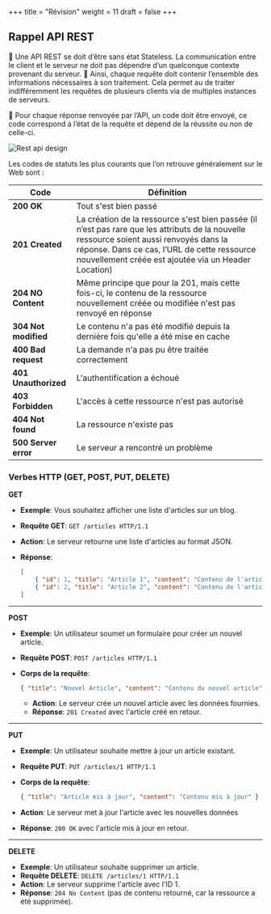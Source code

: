 +++
title = "Révision"
weight = 11
draft = false
+++


## Rappel API REST

🌼 Une API REST se doit d’être sans état Stateless. La communication entre le client et le serveur ne doit pas dépendre d’un quelconque contexte provenant du serveur. 
🌼 Ainsi, chaque requête doit contenir l’ensemble des informations nécessaires à son traitement. Cela permet au de traiter indifféremment les requêtes de plusieurs clients via de multiples instances de serveurs.
 
🌼 Pour chaque réponse renvoyée par l’API, un code doit être envoyé, ce code correspond à l’état de la requête et dépend de la réussite ou non de celle-ci. 

![Rest api design](/420-514/images/Rest_api_design.png)

Les codes de statuts les plus courants que l’on retrouve généralement sur le Web sont :

| Code                      | Définition |
|---------------------------|------------|
| **200 OK** | Tout s'est bien passé |
| **201 Created** | La création de la ressource s'est bien passée (il n’est pas rare que les attributs de la nouvelle ressource soient aussi renvoyés dans la réponse. Dans ce cas, l’URL de cette ressource nouvellement créée est ajoutée via un Header Location) |
| **204 NO Content** | Même principe que pour la 201, mais cette fois-ci, le contenu de la ressource nouvellement créée ou modifiée n'est pas renvoyé en réponse |
| **304 Not modified** | Le contenu n'a pas été modifié depuis la dernière fois qu'elle a été mise en cache |
| **400 Bad request** | La demande n'a pas pu être traitée correctement |
| **401 Unauthorized** | L'authentification a échoué |
| **403 Forbidden** | L'accès à cette ressource n'est pas autorisé |
| **404 Not found** | La ressource n'existe pas |
| **500 Server error** | Le serveur a rencontré un problème |


###  **Verbes HTTP (GET, POST, PUT, DELETE)**

**GET**
- **Exemple**: Vous souhaitez afficher une liste d'articles sur un blog.
- **Requête GET**: `GET /articles HTTP/1.1`
- **Action**: Le serveur retourne une liste d'articles au format JSON.
- **Réponse**:
    
    ```json
    [
        { "id": 1, "title": "Article 1", "content": "Contenu de l'article 1" },
        { "id": 2, "title": "Article 2", "content": "Contenu de l'article 2" }
    ]
    ```
---        
**POST**
- **Exemple**: Un utilisateur soumet un formulaire pour créer un nouvel article.
- **Requête POST**: `POST /articles HTTP/1.1`
- **Corps de la requête**:
    
    ```json
    { "title": "Nouvel Article", "content": "Contenu du nouvel article" }
    ```
        
    - **Action**: Le serveur crée un nouvel article avec les données fournies.
    - **Réponse**: `201 Created` avec l'article créé en retour.
---
**PUT**
- **Exemple**: Un utilisateur souhaite mettre à jour un article existant.
- **Requête PUT**: `PUT /articles/1 HTTP/1.1`
- **Corps de la requête**:
    
    ```json
    { "title": "Article mis à jour", "content": "Contenu mis à jour" }
    ```
- **Action**: Le serveur met à jour l'article avec les nouvelles données
- **Réponse**: `200 OK` avec l'article mis à jour en retour.
---
**DELETE**

- **Exemple**: Un utilisateur souhaite supprimer un article.
- **Requête DELETE**: `DELETE /articles/1 HTTP/1.1`
- **Action**: Le serveur supprime l'article avec l'ID 1.
- **Réponse**: `204 No Content` (pas de contenu retourné, car la ressource a été supprimée).
